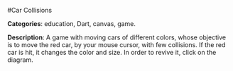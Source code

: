 #Car Collisions

**Categories**: education, Dart, canvas, game.

**Description**: 
A game with moving cars of different colors, 
whose objective is to move the red car, 
by your mouse cursor, with few collisions.
If the red car is hit, it changes the color and size. 
In order to revive it, click on the diagram. 

